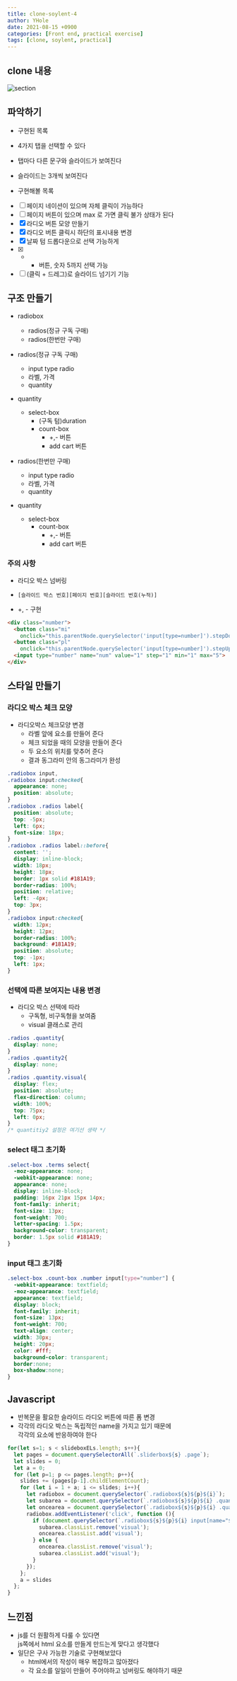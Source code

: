 ```yaml
---
title: clone-soylent-4
author: YHole
date: 2021-08-15 +0900
categories: [Front end, practical exercise]
tags: [clone, soylent, practical]
---
```


## clone 내용

![section](/assets/img/soylent/slide1.PNG)

## 파악하기

- 구현된 목록

- 4가지 탭을 선택할 수 있다
- 탭마다 다른 문구와 슬라이드가 보여진다
- 슬라이드는 3개씩 보여진다 

- 구현해볼 목록

- [ ] 페이지 네이션이 있으며 자체 클릭이 가능하다
- [ ] 페이지 버튼이 있으며 max 로 가면 클릭 불가 상태가 된다
- [x] 라디오 버튼 모양 만들기
- [x] 라디오 버튼 클릭시 하단의 표시내용 변경
- [x] 날짜 텀 드롭다운으로 선택 가능하게
- [x] + - 버튼, 숫자 5까지 선택 가능
- [ ] (클릭 + 드레그)로 슬라이드 넘기기 기능

## 구조 만들기

- radiobox
  - radios(정규 구독 구매)
  - radios(한번만 구매)

- radios(정규 구독 구매)
  - input type radio
  - 라벨, 가격
  - quantity

- quantity
  - select-box
    - (구독 텀)duration
    - count-box
      - +,- 버튼
      - add cart 버튼

- radios(한번만 구매)
  - input type radio
  - 라벨, 가격
  - quantity

- quantity
  - select-box
    - count-box
      - +,- 버튼
      - add cart 버튼

### 주의 사항
  - 라디오 박스 넘버링
  - `[슬라이드 박스 번호][페이지 번호][슬라이드 번호(누적)]`

- +, - 구현

```html
<div class="number">
  <button class="mi"
    onclick="this.parentNode.querySelector('input[type=number]').stepDown()">-</button>
  <button class="pl"
    onclick="this.parentNode.querySelector('input[type=number]').stepUp()">+</button>
  <input type="number" name="num" value="1" step="1" min="1" max="5">
</div>
```


## 스타일 만들기

### 라디오 박스 체크 모양

- 라디오박스 체크모양 변경
  - 라벨 앞에 요소를 만들어 준다
  - 체크 되었을 때의 모양을 만들어 준다
  - 두 요소의 위치를 맞추어 준다
  - 결과 동그라미 안의 동그라미가 완성

```css
.radiobox input,
.radiobox input:checked{
  appearance: none;
  position: absolute;
}
.radiobox .radios label{
  position: absolute;
  top: -5px;
  left: 6px;
  font-size: 18px;
}
.radiobox .radios label::before{
  content: '';
  display: inline-block;
  width: 18px;
  height: 18px;
  border: 1px solid #181A19;
  border-radius: 100%;
  position: relative;
  left: -4px;
  top: 3px;
}
.radiobox input:checked{
  width: 12px;
  height: 12px;
  border-radius: 100%;
  background: #181A19;
  position: absolute;
  top: -1px;
  left: 1px; 
}
```
### 선택에 따른 보여지는 내용 변경

- 라디오 박스 선택에 따라
  - 구독형, 비구독형을 보여줌
  - visual 클래스로 관리

```css
.radios .quantity{
  display: none;
}
.radios .quantity2{
  display: none;
}
.radios .quantity.visual{
  display: flex;
  position: absolute;
  flex-direction: column;
  width: 100%;
  top: 75px;
  left: 0px;
}
/* quantitiy2 설정은 여기선 생략 */
```

### select 태그 초기화

```css
.select-box .terms select{
  -moz-appearance: none;
  -webkit-appearance: none;
  appearance: none;
  display: inline-block;
  padding: 16px 21px 15px 14px;
  font-family: inherit;
  font-size: 13px;
  font-weight: 700;
  letter-spacing: 1.5px;
  background-color: transparent;
  border: 1.5px solid #181A19;
}
```

### input 태그 초기화

```css
.select-box .count-box .number input[type="number"] {
  -webkit-appearance: textfield;
  -moz-appearance: textfield;
  appearance: textfield;
  display: block;
  font-family: inherit;
  font-size: 13px;
  font-weight: 700;
  text-align: center;
  width: 30px;
  height: 20px;
  color: #fff;
  background-color: transparent;
  border:none; 
  box-shadow:none;
}
```

## Javascript

- 반복문을 활요한 슬라이드 라디오 버튼에 따른 폼 변경
- 각각의 라디오 박스는 독립적인 name을 가지고 있기 때문에  
각각의 요소에 반응하여야 한다

```javascript
for(let s=1; s < slideboxELs.length; s++){
  let pages = document.querySelectorAll(`.sliderbox${s} .page`);
  let slides = 0;
  let a = 0;
  for (let p=1; p <= pages.length; p++){
    slides += (pages[p-1].childElementCount);
    for (let i = 1 + a; i <= slides; i++){
      let radiobox = document.querySelector(`.radiobox${s}${p}${i}`);
      let subarea = document.querySelector(`.radiobox${s}${p}${i} .quantity`);
      let oncearea = document.querySelector(`.radiobox${s}${p}${i} .quantity2`);
      radiobox.addEventListener('click', function (){
        if (document.querySelector(`.radiobox${s}${p}${i} input[name="${s}${p}${i}"]:checked`).value == 'once'){
          subarea.classList.remove('visual');
          oncearea.classList.add('visual');
        } else {
          oncearea.classList.remove('visual');
          subarea.classList.add('visual');
        }
      });
    };
    a = slides
  };
}
```

## 느낀점

- js를 더 원활하게 다룰 수 있다면  
js쪽에서 html 요소를 만들게 만드는게 맞다고 생각했다
- 일단은 구사 가능한 기술로 구현해보았다
  - html에서의 작성이 매우 복잡하고 많아졌다
  - 각 요소를 일일이 만들어 주어야하고 넘버링도 해야하기 때문
